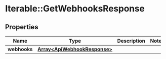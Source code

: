 # Iterable::GetWebhooksResponse

## Properties
Name | Type | Description | Notes
------------ | ------------- | ------------- | -------------
**webhooks** | [**Array&lt;ApiWebhookResponse&gt;**](ApiWebhookResponse.md) |  | 

